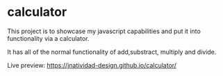 # calculator

This project is to showcase my javascript capabilities and put it into functionality via a calculator.

It has all of the normal functionality of add,substract, multiply and divide.

Live preview: https://jnatividad-design.github.io/calculator/